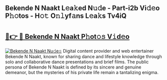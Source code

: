 ## Bekende N Naakt L𝚎a𝚔ed N𝚞𝚍e - Part-i2b Vi𝚍𝚎o P𝚑𝚘tos - H𝚘𝚝 O𝚗𝚕yf𝚊ns L𝚎a𝚔s Tv4iQ

# <h2><a href="http://kf15ms.oniu.top/?m=Bekende+N+Naakt">🔗👉 🔴 Bekende N Naakt P𝚑ot𝚘𝚜 V𝚒d𝚎o</a></h2>

[![Bekende N Naakt Nu𝚍e𝚜](https://i.imgur.com/0qMVB7G.gif)](http://kf15ms.oniu.top/?m=Bekende+N+Naakt)
Digital content provider and web entertainer Bekende N Naakt, known for sharing dance and lifestyle knowledge through solo and collaborative dance presentations and brief films. The public persona of Bekende N Naakt is defined by its sincere and genuine demeanor, but the mysteries of his private life remain a tantalizing enigma.  
